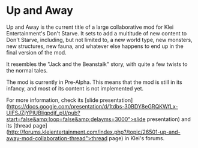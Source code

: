 # Up and Away

Up and Away is the current title of a large collaborative mod for Klei Entertainment's Don't Starve. It sets to add a multitude of new content to Don't Starve, including, but not limited to, a new world type, new monsters, new structures, new fauna, and whatever else happens to end up in the final version of the mod.

It resembles the "Jack and the Beanstalk" story, with quite a few twists to the normal tales.

The mod is currently in Pre-Alpha. This means that the mod is still in its infancy, and most of its content is not implemented yet.

For more information, check its [slide presentation](https://docs.google.com/presentation/d/1tdbs-30BDY8eGRQKWfLx-UIFSJZjYPIUBligpdjf_pU/pub?start=false&amp;loop=false&amp;delayms=3000">slide presentation) and its [thread page](http://forums.kleientertainment.com/index.php?/topic/26501-up-and-away-mod-collaboration-thread">thread page) in Klei's forums.
